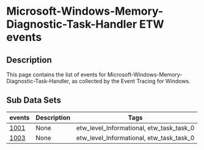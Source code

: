 # Microsoft-Windows-Memory-Diagnostic-Task-Handler ETW events

## Description
This page contains the list of events for Microsoft-Windows-Memory-Diagnostic-Task-Handler, as collected by the Event Tracing for Windows.

## Sub Data Sets
|events|Description|Tags|
|---|---|---|
|[1001](events/event-1001.md)|None|etw_level_Informational, etw_task_task_0|
|[1003](events/event-1003.md)|None|etw_level_Informational, etw_task_task_0|
